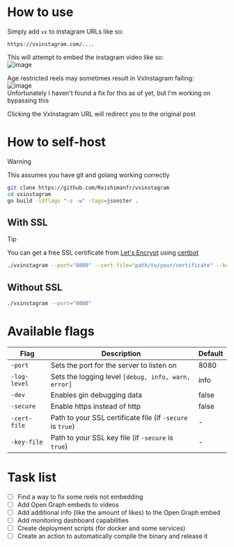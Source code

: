 # How to use
Simply add `vx` to instagram URLs like so:
```
https://vxinstagram.com/....
```
This will attempt to embed the instagram video like so:<br>
![image](https://github.com/user-attachments/assets/b124bb26-0815-4b34-b8f5-70da24dcec20)

Age restricted reels may sometimes result in VxInstagram failing:<br>
![image](https://github.com/user-attachments/assets/bb090f29-166b-4c9e-96e3-2a1b3f9ac216)<br>
Unfortunately I haven't found a fix for this as of yet, but I'm working on bypassing this

Clicking the VxInstagram URL will redirect you to the original post

# How to self-host
> [!WARNING]
> This assumes you have git and golang working correctly
```sh
git clone https://github.com/Reishimanfr/vxinstagram
cd vxinstagram
go build -ldflags "-s -w" -tags=jsoniter .
```
## With SSL
> [!TIP]
> You can get a free SSL certificate from [Let's Encrypt](https://letsencrypt.org/) using [certbot](https://certbot.eff.org/)
```sh
./vxinstagram --port="8080" --cert-file="path/to/your/certificate" --key-file="path/to/your/key"
```
## Without SSL
```sh
./vxinstagram --port="8080"
```

# Available flags
| Flag | Description | Default |
| ---- | ----------- | ------- |
| `-port` | Sets the port for the server to listen on | 8080 |
| `-log-level` | Sets the logging level `[debug, info, warn, error]` | info |
| `-dev` | Enables gin debugging data | false |
| `-secure` | Enable https instead of http | false |
| `-cert-file` | Path to your SSL certificate file (if `-secure` is `true`) | - |
| `-key-file` | Path to your SSL key file (if `-secure` is `true`) | - |

# Task list
- [ ] Find a way to fix some reels not embedding
- [ ] Add Open Graph embeds to videos
- [ ] Add additional info (like the amount of likes) to the Open Graph embed
- [ ] Add monitoring dashboard capabilities
- [ ] Create deployment scripts (for docker and some services)
- [ ] Create an action to automatically compile the binary and release it
